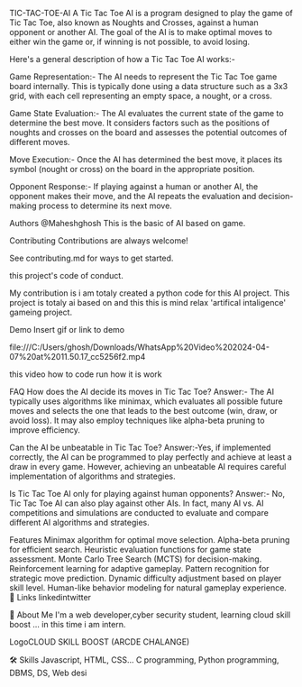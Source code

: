 TIC-TAC-TOE-AI
A Tic Tac Toe AI is a program designed to play the game of Tic Tac Toe, also known as Noughts and Crosses, against a human opponent or another AI. The goal of the AI is to make optimal moves to either win the game or, if winning is not possible, to avoid losing.

Here's a general description of how a Tic Tac Toe AI works:-

Game Representation:- The AI needs to represent the Tic Tac Toe game board internally. This is typically done using a data structure such as a 3x3 grid, with each cell representing an empty space, a nought, or a cross.

Game State Evaluation:- The AI evaluates the current state of the game to determine the best move. It considers factors such as the positions of noughts and crosses on the board and assesses the potential outcomes of different moves.

Move Execution:- Once the AI has determined the best move, it places its symbol (nought or cross) on the board in the appropriate position.

Opponent Response:- If playing against a human or another AI, the opponent makes their move, and the AI repeats the evaluation and decision-making process to determine its next move.

Authors
@Maheshghosh
This is the basic of AI based on game.

Contributing
Contributions are always welcome!

See contributing.md for ways to get started.

this project's code of conduct.

My contribution is i am totaly created a python code for this AI project. This project is totaly ai based on and this this is mind relax 'artifical intaligence' gameing project.

Demo
Insert gif or link to demo

file:///C:/Users/ghosh/Downloads/WhatsApp%20Video%202024-04-07%20at%2011.50.17_cc5256f2.mp4

this video how to code run how it is work

FAQ
How does the AI decide its moves in Tic Tac Toe?
Answer:- The AI typically uses algorithms like minimax, which evaluates all possible future moves and selects the one that leads to the best outcome (win, draw, or avoid loss). It may also employ techniques like alpha-beta pruning to improve efficiency.

Can the AI be unbeatable in Tic Tac Toe?
Answer:-Yes, if implemented correctly, the AI can be programmed to play perfectly and achieve at least a draw in every game. However, achieving an unbeatable AI requires careful implementation of algorithms and strategies.

Is Tic Tac Toe AI only for playing against human opponents?
Answer:- No, Tic Tac Toe AI can also play against other AIs. In fact, many AI vs. AI competitions and simulations are conducted to evaluate and compare different AI algorithms and strategies.

Features
Minimax algorithm for optimal move selection.
Alpha-beta pruning for efficient search.
Heuristic evaluation functions for game state assessment.
Monte Carlo Tree Search (MCTS) for decision-making.
Reinforcement learning for adaptive gameplay.
Pattern recognition for strategic move prediction.
Dynamic difficulty adjustment based on player skill level.
Human-like behavior modeling for natural gameplay experience.
🔗 Links
linkedintwitter

🚀 About Me
I'm a web developer,cyber security student, learning cloud skill boost ... in this time i am intern.

LogoCLOUD SKILL BOOST (ARCDE CHALANGE)

🛠 Skills
Javascript, HTML, CSS... C programming, Python programming, DBMS, DS, Web desi
